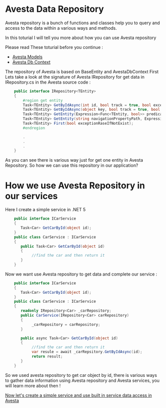 # Avesta Data Repository
Avesta repository is a bunch of functions and classes help you to query and access to the data within a various ways and methods.

In this toturial I will tell you more about how you can use Avesta repository

Please read These toturial before you continue :
 - [Avesta Models](./Avesta.Models.md)
 - [Avesta Db Context](./Avesta.DbContext.md)

The repository of Avesta is based on BaseEntity and AvestaDbContext
First Lets take a look at the signature of Avesta IRepository for get data in IRepository.cs in the Avesta source code :
```csharp
    public interface IRepository<TEntity>
    {
        #region get entity
        Task<TEntity> GetByIdAsync(int id, bool track = true, bool exceptionRaseIfNotExist = false);
        Task<TEntity> GetByIdAsync(object key, bool track = true, bool exceptionRaseIfNotExist = false);
        Task<TEntity> GetEntity(Expression<Func<TEntity, bool>> predicate, bool exceptionRaseIfNotExist);
        Task<TEntity> GetEntity(string navigationPropertyPath, Expression<Func<TEntity, bool>> predicate, bool exceptionRaseIfNotExist);
        Task<TEntity> First(bool exceptionRaseIfNotExist);
        #endregion

        .
        .
        .
    }
```
As you can see there is various way just for get one entity in Avesta Repository. So how we can use this repository in our application?

# How we use Avesta Repository in our services
Here I create a simple service in .NET 5
```csharp
    public interface ICarService
    {
       Task<Car> GetCarById(object id);
    }
    public class CarService : ICarService
    {
       public Task<Car> GetCarById(object id)
       {
            //find the car and then return it
       }
    }
```
Now we want use Avesta repository to get data and complete our service : 
```csharp
    public interface ICarService
    {
       Task<Car> GetCarById(object id);
    }
    public class CarService : ICarService
    {
       readonly IRepository<Car> _carRepository;
       public CarService(IRepository<Car> carRepository)
       {
            _carRepository = carRepository;
       }

       public async Task<Car> GetCarById(object id)
       {
            //find the car and then return it
            var resule = await _carRepsitory.GetByIdAsync(id);
            return result;
       }
    }
```
So we used avesta repository to get car object by id, there is various ways to gather data information using Avesta repository and Avesta services, you will learn more about then !


[Now let's create a simple service and use built in service data access in Avesta](./../ServiceLayer/SimpleUseOfEntityService.md)
